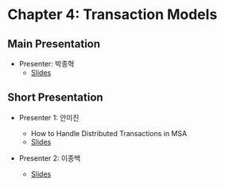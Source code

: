 # Chapter 4: Transaction Models

## Main Presentation 

- Presenter: 박종혁
  - [Slides](slides/ch4-transaction-models.pdf)

## Short Presentation

- Presenter 1: 안미진
  - How to Handle Distributed Transactions in MSA
  - [Slides](slides/ch4-distributed-transactions-in-msa.pdf)
  
- Presenter 2: 이종백
  - [Slides](slides/ch4_emerging_hardware_trends_and_tx_processing.pdf)
